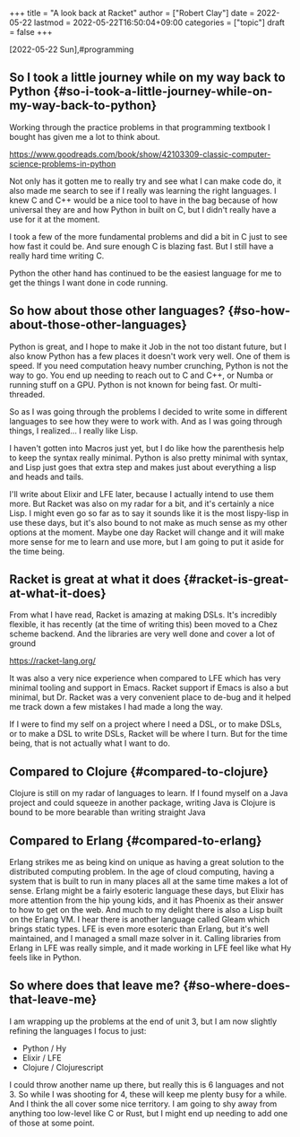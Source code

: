 +++
title = "A look back at Racket"
author = ["Robert Clay"]
date = 2022-05-22
lastmod = 2022-05-22T16:50:04+09:00
categories = ["topic"]
draft = false
+++

<span class="timestamp-wrapper"><span class="timestamp">[2022-05-22 Sun]</span></span>,#programming


## So I took a little journey while on my way back to Python {#so-i-took-a-little-journey-while-on-my-way-back-to-python}

Working through the practice problems in that programming textbook I bought has
given me a lot to think about.

<https://www.goodreads.com/book/show/42103309-classic-computer-science-problems-in-python>

Not only has it gotten me to really try and see what I can make code do, it also
made me search to see if I really was learning the right languages. I knew C and
C++ would be a nice tool to have in the bag because of how universal they are
and how Python in built on C, but I didn't really have a use for it at the
moment.

I took a few of the more fundamental problems and did a bit in C just to see how
fast it could be. And sure enough C is blazing fast. But I still have a really
hard time writing C.

Python the other hand has continued to be the easiest language for me to get the
things I want done in code running.


## So how about those other languages? {#so-how-about-those-other-languages}

Python is great, and I hope to make it Job in the not too distant future, but I
also know Python has a few places it doesn't work very well. One of them is
speed. If you need computation heavy number crunching, Python is not the way to
go. You end up needing to reach out to C and C++, or Numba or running stuff on a
GPU. Python is not known for being fast. Or multi-threaded.

So as I was going through the problems I decided to write some in different
languages to see how they were to work with. And as I was going through things,
I realized... I really like Lisp.

I haven't gotten into Macros just yet, but I do like how the parenthesis help to
keep the syntax really minimal. Python is also pretty minimal with syntax, and
Lisp just goes that extra step and makes just about everything a lisp and heads
and tails.

I'll write about Elixir and LFE later, because I actually intend to use them
more. But Racket was also on my radar for a bit, and it's certainly a nice Lisp.
I might even go so far as to say it sounds like it is the most lispy-lisp in use
these days, but it's also bound to not make as much sense as my other options at
the moment. Maybe one day Racket will change and it will make more sense for me
to learn and use more, but I am going to put it aside for the time being.


## Racket is great at what it does {#racket-is-great-at-what-it-does}

From what I have read, Racket is amazing at making DSLs. It's incredibly
flexible, it has recently (at the time of writing this) been moved to a Chez
scheme backend. And the libraries are very well done and cover a lot of ground

<https://racket-lang.org/>

It was also a very nice experience when compared to LFE which has very minimal
tooling and support in Emacs. Racket support if Emacs is also a but minimal, but
Dr. Racket was a very convenient place to de-bug and it helped me track down a
few mistakes I had made a long the way.

If I were to find my self on a project where I need a DSL, or to make DSLs, or
to make a DSL to write DSLs, Racket will be where I turn. But for the time
being, that is not actually what I want to do.


## Compared to Clojure {#compared-to-clojure}

Clojure is still on my radar of languages to learn. If I found myself on a Java
project and could squeeze in another package, writing Java is Clojure is bound
to be more bearable than writing straight Java


## Compared to Erlang {#compared-to-erlang}

Erlang strikes me as being kind on unique as having a great solution to the
distributed computing problem. In the age of cloud computing, having a system
that is built to run in many places all at the same time makes a lot of sense.
Erlang might be a fairly esoteric language these days, but Elixir has more
attention from the hip young kids, and it has Phoenix as their answer to how to
get on the web. And much to my delight there is also a Lisp built on the Erlang
VM. I hear there is another language called Gleam which brings static types. LFE
is even more esoteric than Erlang, but it's well maintained, and I managed a
small maze solver in it. Calling libraries from Erlang in LFE was really simple,
and it made working in LFE feel like what Hy feels like in Python.


## So where does that leave me? {#so-where-does-that-leave-me}

I am wrapping up the problems at the end of unit 3, but I am now slightly
refining the languages I focus to just:

-   Python / Hy
-   Elixir / LFE
-   Clojure / Clojurescript

I could throw another name up there, but really this is 6 languages and not 3.
So while I was shooting for 4, these will keep me plenty busy for a while. And I
think the all cover some nice territory. I am going to shy away from anything
too low-level like C or Rust, but I might end up needing to add one of those at
some point.